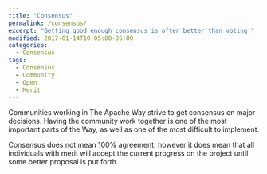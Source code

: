 ```yaml
---
title: "Consensus"
permalink: /consensus/
excerpt: "Getting good enough consensus is often better than voting."
modified: 2017-01-14T10:05:00-05:00
categories:
  - Consensus
tags:
  - Consensus
  - Community
  - Open
  - Merit
---
```


Communities working in The Apache Way strive to get consensus on major decisions. Having the community work together is one of the most important parts of the Way, as well as one of the most difficult to implement.

Consensus does not mean 100% agreement; however it does mean that all individuals with merit will accept the current progress on the project until some better proposal is put forth.
